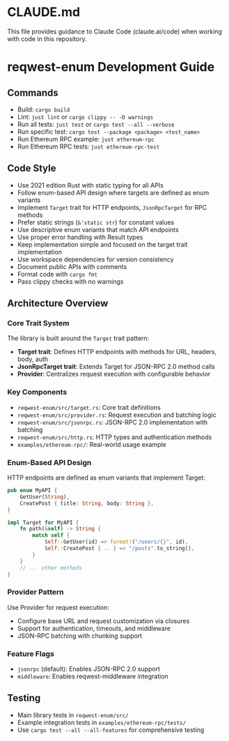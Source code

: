 # CLAUDE.md

This file provides guidance to Claude Code (claude.ai/code) when working with code in this repository.

# reqwest-enum Development Guide

## Commands
- Build: `cargo build`
- Lint: `just lint` or `cargo clippy -- -D warnings`
- Run all tests: `just test` or `cargo test --all --verbose`
- Run specific test: `cargo test --package <package> <test_name>`
- Run Ethereum RPC example: `just ethereum-rpc`
- Run Ethereum RPC tests: `just ethereum-rpc-test`

## Code Style
- Use 2021 edition Rust with static typing for all APIs
- Follow enum-based API design where targets are defined as enum variants
- Implement `Target` trait for HTTP endpoints, `JsonRpcTarget` for RPC methods
- Prefer static strings (`&'static str`) for constant values
- Use descriptive enum variants that match API endpoints
- Use proper error handling with Result types
- Keep implementation simple and focused on the target trait implementation
- Use workspace dependencies for version consistency
- Document public APIs with comments
- Format code with `cargo fmt`
- Pass clippy checks with no warnings

## Architecture Overview

### Core Trait System
The library is built around the `Target` trait pattern:
- **Target trait**: Defines HTTP endpoints with methods for URL, headers, body, auth
- **JsonRpcTarget trait**: Extends Target for JSON-RPC 2.0 method calls
- **Provider<T>**: Centralizes request execution with configurable behavior

### Key Components
- `reqwest-enum/src/target.rs`: Core trait definitions
- `reqwest-enum/src/provider.rs`: Request execution and batching logic
- `reqwest-enum/src/jsonrpc.rs`: JSON-RPC 2.0 implementation with batching
- `reqwest-enum/src/http.rs`: HTTP types and authentication methods
- `examples/ethereum-rpc/`: Real-world usage example

### Enum-Based API Design
HTTP endpoints are defined as enum variants that implement Target:
```rust
pub enum MyAPI {
    GetUser(String),
    CreatePost { title: String, body: String },
}

impl Target for MyAPI {
    fn path(&self) -> String {
        match self {
            Self::GetUser(id) => format!("/users/{}", id),
            Self::CreatePost { .. } => "/posts".to_string(),
        }
    }
    // ... other methods
}
```

### Provider Pattern
Use Provider for request execution:
- Configure base URL and request customization via closures
- Support for authentication, timeouts, and middleware
- JSON-RPC batching with chunking support

### Feature Flags
- `jsonrpc` (default): Enables JSON-RPC 2.0 support
- `middleware`: Enables reqwest-middleware integration

## Testing
- Main library tests in `reqwest-enum/src/`
- Example integration tests in `examples/ethereum-rpc/tests/`
- Use `cargo test --all --all-features` for comprehensive testing